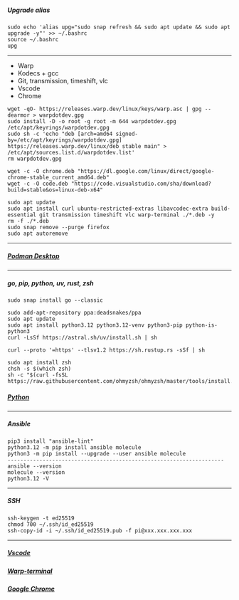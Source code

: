 ##### Upgrade alias
```
sudo echo 'alias upg="sudo snap refresh && sudo apt update && sudo apt upgrade -y"' >> ~/.bashrc
source ~/.bashrc
upg
```
--------------------------------------------------------------------
- Warp
- Kodecs + gcc
- Git, transmission, timeshift, vlc
- Vscode
- Chrome
```
wget -qO- https://releases.warp.dev/linux/keys/warp.asc | gpg --dearmor > warpdotdev.gpg
sudo install -D -o root -g root -m 644 warpdotdev.gpg /etc/apt/keyrings/warpdotdev.gpg
sudo sh -c 'echo "deb [arch=amd64 signed-by=/etc/apt/keyrings/warpdotdev.gpg] https://releases.warp.dev/linux/deb stable main" > /etc/apt/sources.list.d/warpdotdev.list'
rm warpdotdev.gpg

wget -c -O chrome.deb "https://dl.google.com/linux/direct/google-chrome-stable_current_amd64.deb"
wget -c -O code.deb "https://code.visualstudio.com/sha/download?build=stable&os=linux-deb-x64"

sudo apt update
sudo apt install curl ubuntu-restricted-extras libavcodec-extra build-essential git transmission timeshift vlc warp-terminal ./*.deb -y
rm -f ./*.deb
sudo snap remove --purge firefox
sudo apt autoremove
```
--------------------------------------------------------------------
##### [Podman Desktop](https://podman-desktop.io/downloads)
--------------------------------------------------------------------
##### go, pip, python, uv, rust, zsh
```
sudo snap install go --classic

sudo add-apt-repository ppa:deadsnakes/ppa
sudo apt update
sudo apt install python3.12 python3.12-venv python3-pip python-is-python3
curl -LsSf https://astral.sh/uv/install.sh | sh

curl --proto '=https' --tlsv1.2 https://sh.rustup.rs -sSf | sh

sudo apt install zsh
chsh -s $(which zsh)
sh -c "$(curl -fsSL https://raw.githubusercontent.com/ohmyzsh/ohmyzsh/master/tools/install.sh)"
```
##### [Python](https://github.com/morheus9/bash/blob/main/scripts%20and%20patterns/python.md)
--------------------------------------------------------------------
##### Ansible
```
pip3 install "ansible-lint"
python3.12 -m pip install ansible molecule
python3 -m pip install --upgrade --user ansible molecule
--------------------------------------------------------------------
ansible --version
molecule --version
python3.12 -V
```
--------------------------------------------------------------------
##### SSH
```
ssh-keygen -t ed25519
chmod 700 ~/.ssh/id_ed25519
ssh-copy-id -i ~/.ssh/id_ed25519.pub -f pi@ххх.ххх.ххх.ххх
```
--------------------------------------------------------------------
##### [Vscode](https://code.visualstudio.com)
##### [Warp-terminal](https://www.warp.dev)
##### [Google Chrome](https://www.google.com/chrome)
